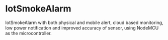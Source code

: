 # IotSmokeAlarm
IotSmokeAlarm with both physical and mobile alert, cloud based monitoring, low power notification and improved accuracy of sensor, using NodeMCU as the microcontroller.
